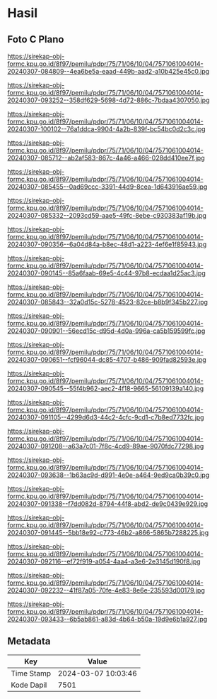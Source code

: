 # Hasil

## Foto C Plano

https://sirekap-obj-formc.kpu.go.id/8f97/pemilu/pdpr/75/71/06/10/04/7571061004014-20240307-084809--4ea6be5a-eaad-449b-aad2-a10b425e45c0.jpg

https://sirekap-obj-formc.kpu.go.id/8f97/pemilu/pdpr/75/71/06/10/04/7571061004014-20240307-093252--358df629-5698-4d72-886c-7bdaa4307050.jpg

https://sirekap-obj-formc.kpu.go.id/8f97/pemilu/pdpr/75/71/06/10/04/7571061004014-20240307-100102--76a1ddca-9904-4a2b-839f-bc54bc0d2c3c.jpg

https://sirekap-obj-formc.kpu.go.id/8f97/pemilu/pdpr/75/71/06/10/04/7571061004014-20240307-085712--ab2af583-867c-4a46-a466-028dd410ee7f.jpg

https://sirekap-obj-formc.kpu.go.id/8f97/pemilu/pdpr/75/71/06/10/04/7571061004014-20240307-085455--0ad69ccc-3391-44d9-8cea-1d643916ae59.jpg

https://sirekap-obj-formc.kpu.go.id/8f97/pemilu/pdpr/75/71/06/10/04/7571061004014-20240307-085332--2093cd59-aae5-49fc-8ebe-c930383af19b.jpg

https://sirekap-obj-formc.kpu.go.id/8f97/pemilu/pdpr/75/71/06/10/04/7571061004014-20240307-090356--6a04d84a-b8ec-48d1-a223-4ef6e1f85943.jpg

https://sirekap-obj-formc.kpu.go.id/8f97/pemilu/pdpr/75/71/06/10/04/7571061004014-20240307-090145--85a6faab-69e5-4c44-97b8-ecdaa1d25ac3.jpg

https://sirekap-obj-formc.kpu.go.id/8f97/pemilu/pdpr/75/71/06/10/04/7571061004014-20240307-085843--32a0d15c-5278-4523-82ce-b8b9f345b227.jpg

https://sirekap-obj-formc.kpu.go.id/8f97/pemilu/pdpr/75/71/06/10/04/7571061004014-20240307-090901--56ecd15c-d95d-4d0a-996a-ca5b159599fc.jpg

https://sirekap-obj-formc.kpu.go.id/8f97/pemilu/pdpr/75/71/06/10/04/7571061004014-20240307-090651--fcf96044-dc85-4707-b486-909fad82593e.jpg

https://sirekap-obj-formc.kpu.go.id/8f97/pemilu/pdpr/75/71/06/10/04/7571061004014-20240307-090545--55f4b962-aec2-4f18-9665-56109139a140.jpg

https://sirekap-obj-formc.kpu.go.id/8f97/pemilu/pdpr/75/71/06/10/04/7571061004014-20240307-091105--4299d6d3-44c2-4cfc-9cd1-c7b8ed7732fc.jpg

https://sirekap-obj-formc.kpu.go.id/8f97/pemilu/pdpr/75/71/06/10/04/7571061004014-20240307-091208--a63a7c01-7f8c-4cd9-89ae-9070fdc77298.jpg

https://sirekap-obj-formc.kpu.go.id/8f97/pemilu/pdpr/75/71/06/10/04/7571061004014-20240307-093638--1b63ac9d-d991-4e0e-a464-9ed9ca0b39c0.jpg

https://sirekap-obj-formc.kpu.go.id/8f97/pemilu/pdpr/75/71/06/10/04/7571061004014-20240307-091338--f7dd082d-8794-44f8-abd2-de9c0439e929.jpg

https://sirekap-obj-formc.kpu.go.id/8f97/pemilu/pdpr/75/71/06/10/04/7571061004014-20240307-091445--5bb18e92-c773-46b2-a866-5865b7288225.jpg

https://sirekap-obj-formc.kpu.go.id/8f97/pemilu/pdpr/75/71/06/10/04/7571061004014-20240307-092116--ef72f919-a054-4aa4-a3e6-2e3145d190f8.jpg

https://sirekap-obj-formc.kpu.go.id/8f97/pemilu/pdpr/75/71/06/10/04/7571061004014-20240307-092232--41f87a05-70fe-4e83-8e6e-235593d00179.jpg

https://sirekap-obj-formc.kpu.go.id/8f97/pemilu/pdpr/75/71/06/10/04/7571061004014-20240307-093433--6b5ab861-a83d-4b64-b50a-19d9e6b1a927.jpg


## Metadata

| Key        | Value               |
| ---------- | ------------------- |
| Time Stamp | 2024-03-07 10:03:46 |
| Kode Dapil | 7501                |



